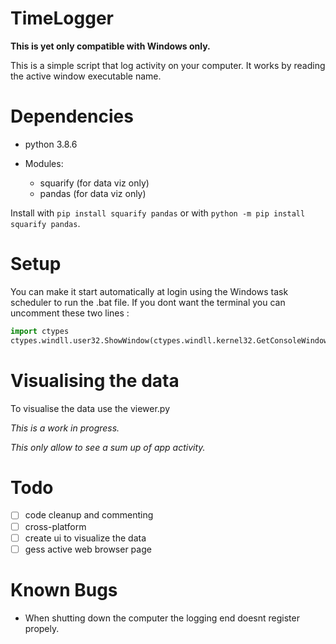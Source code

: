 # TimeLogger
**This is yet only compatible with Windows only.**

This is a simple script that log activity on your computer. It works by reading the active window executable name.

# Dependencies

* python 3.8.6

* Modules:
   * squarify (for data viz only)
   * pandas (for data viz only)


Install with ```pip install squarify pandas``` or with ```python -m pip install squarify pandas```.

# Setup

You can make it start automatically at login using the Windows task scheduler to run the .bat file. 
If you dont want the terminal you can uncomment these two lines :
```python
import ctypes
ctypes.windll.user32.ShowWindow(ctypes.windll.kernel32.GetConsoleWindow(), 0)
```

# Visualising the data

To visualise the data use the viewer.py 

_This is a work in progress._

_This only allow to see a sum up of app activity._

# Todo

 - [ ] code cleanup and commenting
 - [ ] cross-platform
 - [ ] create ui to visualize the data
 - [ ] gess active web browser page

# Known Bugs

* When shutting down the computer the logging end doesnt register propely.
